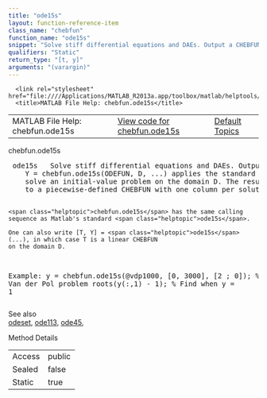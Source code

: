 ```yaml
---
title: "ode15s"
layout: function-reference-item
class_name: "chebfun"
function_name: "ode15s"
snippet: "Solve stiff differential equations and DAEs. Output a CHEBFUN."
qualifiers: "Static"
return_type: "[t, y]"
arguments: "(varargin)"
---
```


<html>
   <head>
      <meta http-equiv="Content-Type" content="text/html; charset=utf-8">
   
      <link rel="stylesheet" href="file:////Applications/MATLAB_R2013a.app/toolbox/matlab/helptools/private/helpwin.css">
      <title>MATLAB File Help: chebfun.ode15s</title>
   </head>
   <body>
      <!--Single-page help-->
      <table border="0" cellspacing="0" width="100%">
         <tr class="subheader">
            <td class="headertitle">MATLAB File Help: chebfun.ode15s</td>
            <td class="subheader-left"><a href="matlab:edit chebfun.ode15s">View code for chebfun.ode15s</a></td>
            <td class="subheader-right"><a href="matlab:helpwin">Default Topics</a></td>
         </tr>
      </table>
      <div class="title">chebfun.ode15s</div>
      <div class="helptext"><pre><!--helptext --> <span class="helptopic">ode15s</span>   Solve stiff differential equations and DAEs. Output a CHEBFUN.
    Y = <span class="helptopic">chebfun.ode15s</span>(ODEFUN, D, ...) applies the standard <span class="helptopic">ode15s</span> method to
    solve an initial-value problem on the domain D. The result is then converted
    to a piecewise-defined CHEBFUN with one column per solution component.
 
    <span class="helptopic">chebfun.ode15s</span> has the same calling sequence as Matlab's standard <span class="helptopic">ode15s</span>. 
 
    One can also write [T, Y] = <span class="helptopic">ode15s</span>(...), in which case T is a linear CHEBFUN
    on the domain D.
 
  Example:
    y = chebfun.ode15s(@vdp1000, [0, 3000], [2 ; 0]); % Solve Van der Pol problem
    roots(y(:,1) - 1);                                % Find when y = 1</pre></div><!--after help --><!--seeAlso--><div class="footerlinktitle">See also</div><div class="footerlink"> <a href="matlab:helpwin odeset">odeset</a>, <a href="matlab:helpwin chebfun.ode113">ode113</a>, <a href="matlab:helpwin chebfun.ode45">ode45</a>,
</div>
      <!--Method-->
      <div class="sectiontitle">Method Details</div>
      <table class="class-details">
         <tr>
            <td class="class-detail-label">Access</td>
            <td>public</td>
         </tr>
         <tr>
            <td class="class-detail-label">Sealed</td>
            <td>false</td>
         </tr>
         <tr>
            <td class="class-detail-label">Static</td>
            <td>true</td>
         </tr>
      </table>
   </body>
</html>
